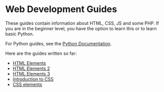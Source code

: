 # Web Development Guides

These guides contain information about HTML, CSS, JS and some PHP. If you are in the beginner level, you have the option to learn this or to learn basic Python. 

For Python guides, see the [Python Documentation](../python/).

Here are the guides written so far:

- [HTML Elements](./0-html-elements.md)
- [HTML Elements 2](./1-html-elements-2.md)
- [HTML Elements 3](./2-html_elements_3.md)
- [Introduction to CSS](./3-intro_to_css.md)
- [CSS elements](4-css_elements.md)
